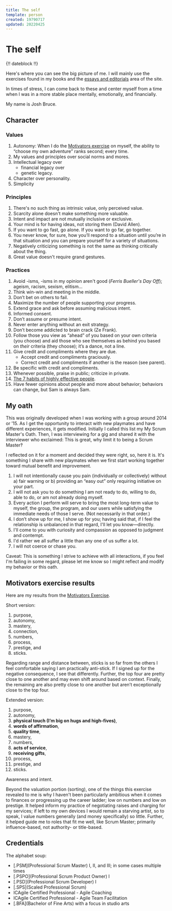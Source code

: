 ```yaml
---
title: The self
template: person
created: 19790717
updated: 20220425
---
```


# The self

{!! dateblock !!}

Here's where you can see the big picture of me. I will mainly use the exercises found in my books and the [essays and editorials](/essays-and-editorials/) area of the site.

In times of stress, I can come back to these and center myself from a time when I was in a more stable place mentally, emotionally, and financially.

My name is <span property="name">Josh Bruce</span>.

## Character

### Values

1. Autonomy: When I do the [Motivators exercise](/design-your-life/motivators/) on myself, the ability to “choose my own adventure” ranks second; every time.
2. My values and principles over social norms and mores.
3. Intellectual legacy over
    - financial legacy over
    - genetic legacy.
4. Character over personality.
5. Simplicity

### Principles

1. There's no such thing as intrinsic value, only perceived value.
2. Scarcity alone doesn't make something more valuable.
3. Intent and impact are not mutually inclusive or exclusive.
4. Your mind is for having ideas, not storing them (David Allen).
5. If you want to go fast, go alone. If you want to go far, go together.
6. You never know, for sure, how you’ll respond to a situation until you’re in that situation and you can prepare yourself for a variety of situations.
7. Negatively criticizing something is not the same as thinking critically about the thing.
8. Great value doesn't require grand gestures.

### Practices

1. Avoid -isms, -isms in my opinion aren't good (*Ferris Bueller's Day Off*); ageism, racism, sexism, elitism…
2. Think win-win and meeting in the middle.
3. Don’t bet on others to fail.
4. Maximize the number of people supporting your progress.
5. Extend grace and ask before assuming malicious intent.
6. Informed consent.
7. Don’t assume or presume intent.
8. Never enter anything without an exit strategy.
9. Don’t become addicted to brain crack (Ze Frank).
10. Follow those you view as “ahead” of you based on your own criteria (you choose) and aid those who see themselves as behind you based on *their* criteria (they choose); it’s a dance, not a line.
11. Give credit and compliments where they are due.
    - Accept credit and compliments graciously.
    - Correct credit and compliments if another is the reason (see parent).
12. Be specific with credit and compliments.
13. Whenever possible, praise in public; criticize in private.
14. [The 7 habits of highly effective people](/examinations/the-7-habits-of-highly-effective-people/).
15. Have fewer opinions about people and more about behavior; behaviors can change, but Sam is always Sam.

## My oath

This was originally developed when I was working with a group around 2014 or ʼ15. As I get the opportunity to interact with new playmates and have different experiences, it gets modified. Initially I called this list my My Scrum Master's Oath. Then, I was interviewing for a gig and shared it with the interviewer who exclaimed: This is great, why limit it to being a Scrum Master‽

I reflected on it for a moment and decided they were right, so, here it is. It's something I share with new playmates when we first start working together toward mutual benefit and improvement.

1. I will not intentionally cause you pain (individually or collectively) without a) fair warning or b) providing an “easy out” only requiring initiative on your part.
2. I will not ask you to do something I am not ready to do, willing to do, able to do, or am not already doing myself.
3. Every action I perform will serve to bring the most long-term value to myself, the group, the program, and our users while satisfying the immediate needs of those I serve. (Not necessarily in that order.)
4. I don’t show up for me, I show up for you; having said that, if I feel the relationship is unbalanced in that regard, I'll let you know—directly.
5. I'll come to you with curiosity and compassion as opposed to judgment and contempt.
6. I'd rather we all suffer a little than any one of us suffer a lot.
7. I will not coerce or chase you.

Caveat: This is something I strive to achieve with all interactions, if you feel I'm failing in some regard, please let me know so I might reflect and modify my behavior or this oath.

## Motivators exercise results

Here are my results from the [Motivators Exercise](/essays-and-editorials/motivators/).

Short version:

1. purpose,
2. autonomy,
3. mastery,
4. connection,
5. numbers,
6. process,
7. prestige, and
8. sticks.

Regarding range and distance between, sticks is so far from the others I feel comfortable saying I am practically anti-stick. If I signed up for the negative consequence, I see that differently. Further, the top four are pretty close to one another and may even shift around based on context. Finally, the remaining are also pretty close to one another but aren’t exceptionally close to the top four.

Extended version:

1. purpose,
2. autonomy,
3. **physical touch (I’m big on hugs and high-fives)**,
4. **words of affirmation**,
5. **quality time**,
6. mastery,
7. numbers,
8. **acts of service**,
9. **receiving gifts**,
10. process,
11. prestige, and
12. sticks.

Awareness and intent.

Beyond the valuation portion (sorting), one of the things this exercise revealed to me is why I haven't been particularly ambitious when it comes to finances or progressing up the career ladder; low on numbers and low on prestige. It helped inform my practice of negotiating raises and charging for my services; if left to my own devices I would remain a starving artist, so to speak, I value numbers generally (and money specifically) so little. Further, it helped guide me to roles that fit me well, like Scrum Master; primarily influence-based, not authority- or title-based.

## Credentials

The alphabet soup:

- [.PSM](Professional Scrum Master) I, II, and III; in some cases multiple times
- [.PSPO](Professional Scrum Product Owner) I
- [.PSD](Professional Scrum Developer) I
- [.SPS](Scaled Professional Scrum)
- ICAgile Certified Professional - Agile Coaching
- ICAgile Certified Professional - Agile Team Facilitation
- [.BFA](Bachelor of Fine Arts) with a focus in studio arts
